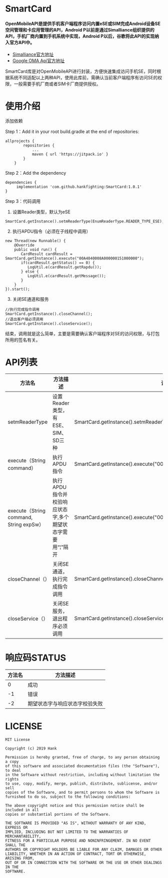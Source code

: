 # SmartCard
#### OpenMobileAPI是提供手机客户端程序访问内置eSE或SIM完成Android设备SE空间管理和卡应用管理的API，Android P以前是通过Simalliance组织提供的API，手机厂商内置到手机系统中实现，Android P以后，谷歌将此API的实现纳入官方API中。

- [Simalliance官方地址](https://simalliance.org/)
- [Google OMA Api官方地址](https://developer.android.google.cn/reference/android/se/omapi/package-summary?hl=en)

SmartCard库是对OpenMobileAPI进行封装，方便快速集成访问手机SE，同时根据系统不同适配以上两种API，使用此库前，需确认当前客户端程序有访问SE的权限，一般需要手机厂商或者SIM卡厂商提供授权。

# 使用介绍
添加依赖

Step 1：Add it in your root build.gradle at the end of repositories:

```
allprojects {
		repositories {
			...
			maven { url 'https://jitpack.io' }
		}
	}
```

Step 2：Add the dependency


```
dependencies {
	 implementation 'com.github.hankfighting:SmartCard:1.0.1'
}
```

Step 3：代码调用

1. 设置Reader类型，默认为eSE

```
SmartCard.getInstance().setmReaderType(EnumReaderType.READER_TYPE_ESE);
```

2. 执行APDU指令（必须在子线程中调用）
```
new Thread(new Runnable() {
    @Override
    public void run() {
       CardResult cardResult = SmartCard.getInstance().execute("00A4040008A000000151000000");
       if(cardResult.getStatus() == 0) {
          LogUtil.e(cardResult.getRapdu());
       } else {
          LogUtil.e(cardResult.getMessage());
       }
    }
}).start();
```
3. 关闭SE通道和服务

```
//执行完成指令调用
SmartCard.getInstance().closeChannel();
//退出客户端必须调用
SmartCard.getInstance().closeService();
```

结束，调用就是这么简单，主要是需要确认客户端程序对SE的访问权限，与打包所用的签名有关。


# API列表

方法名 | 方法描述|调用示例
-----|-----|-----
setmReaderType | 设置Reader类型，有ESE、SIM、SD三种| SmartCard.getInstance().setmReaderType(EnumReaderType.READER_TYPE_ESE);
execute（String command） | 执行APDU指令|SmartCard.getInstance().execute("00A4040008A000000151000000");
execute（String command, String expSw） | 执行APDU指令并校验响应状态字,多个期望状态字需要用“&brvbar;”隔开|SmartCard.getInstance().execute("00A4040008A000000151000000","9000");
closeChannel（） | 关闭SE通道，执行完成指令调用|SmartCard.getInstance().closeChannel();
closeService（） | 关闭SE服务，退出程序必须调用|SmartCard.getInstance().closeService();

# 响应码STATUS
方法名 | 方法描述
-----|-----
0|成功
-1|错误
-2|期望状态字与响应状态字校验失败

# LICENSE

```
MIT License

Copyright (c) 2019 Hank

Permission is hereby granted, free of charge, to any person obtaining a copy
of this software and associated documentation files (the "Software"), to deal
in the Software without restriction, including without limitation the rights
to use, copy, modify, merge, publish, distribute, sublicense, and/or sell
copies of the Software, and to permit persons to whom the Software is
furnished to do so, subject to the following conditions:

The above copyright notice and this permission notice shall be included in all
copies or substantial portions of the Software.

THE SOFTWARE IS PROVIDED "AS IS", WITHOUT WARRANTY OF ANY KIND, EXPRESS OR
IMPLIED, INCLUDING BUT NOT LIMITED TO THE WARRANTIES OF MERCHANTABILITY,
FITNESS FOR A PARTICULAR PURPOSE AND NONINFRINGEMENT. IN NO EVENT SHALL THE
AUTHORS OR COPYRIGHT HOLDERS BE LIABLE FOR ANY CLAIM, DAMAGES OR OTHER
LIABILITY, WHETHER IN AN ACTION OF CONTRACT, TORT OR OTHERWISE, ARISING FROM,
OUT OF OR IN CONNECTION WITH THE SOFTWARE OR THE USE OR OTHER DEALINGS IN THE
SOFTWARE.
```
